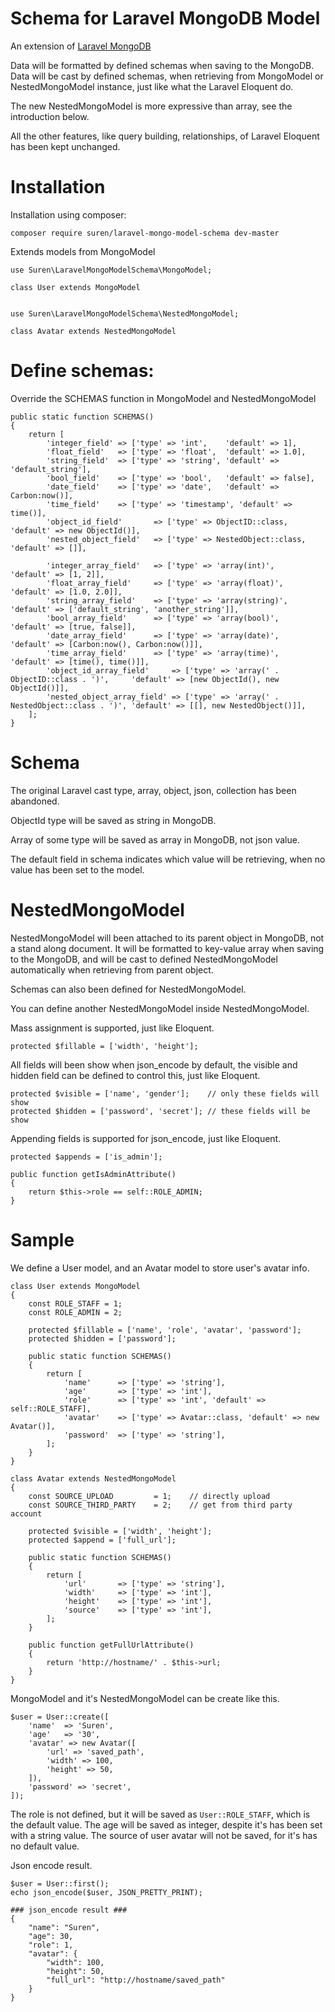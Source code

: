 Schema for Laravel MongoDB Model
================================

An extension of [Laravel MongoDB](https://github.com/jenssegers/laravel-mongodb)

Data will be formatted by defined schemas when saving to the MongoDB.
Data will be cast by defined schemas, when retrieving from MongoModel or NestedMongoModel instance, just like what the Laravel Eloquent do.

The new NestedMongoModel is more expressive than array, see the introduction below.

All the other features, like query building, relationships, of Laravel Eloquent has been kept unchanged.

Installation
============

Installation using composer:

```
composer require suren/laravel-mongo-model-schema dev-master
```

Extends models from MongoModel

```
use Suren\LaravelMongoModelSchema\MongoModel;

class User extends MongoModel


use Suren\LaravelMongoModelSchema\NestedMongoModel;

class Avatar extends NestedMongoModel
```

Define schemas:
===============

Override the SCHEMAS function in MongoModel and NestedMongoModel
```
public static function SCHEMAS()
{
    return [
        'integer_field' => ['type' => 'int',    'default' => 1],
        'float_field'   => ['type' => 'float',  'default' => 1.0],
        'string_field'  => ['type' => 'string', 'default' => 'default_string'],
        'bool_field'    => ['type' => 'bool',   'default' => false],
        'date_field'    => ['type' => 'date',   'default' => Carbon:now()],
        'time_field'    => ['type' => 'timestamp', 'default' => time()],
        'object_id_field'       => ['type' => ObjectID::class,      'default' => new ObjectId()],
        'nested_object_field'   => ['type' => NestedObject::class,  'default' => []],
        
        'integer_array_field'   => ['type' => 'array(int)',     'default' => [1, 2]],
        'float_array_field'     => ['type' => 'array(float)',   'default' => [1.0, 2.0]],
        'string_array_field'    => ['type' => 'array(string)',  'default' => ['default_string', 'another_string']],
        'bool_array_field'      => ['type' => 'array(bool)',    'default' => [true, false]],
        'date_array_field'      => ['type' => 'array(date)',    'default' => [Carbon:now(), Carbon:now()]],
        'time_array_field'      => ['type' => 'array(time)',    'default' => [time(), time()]],
        'object_id_array_field'     => ['type' => 'array(' . ObjectID::class . ')',     'default' => [new ObjectId(), new ObjectId()]],
        'nested_object_array_field' => ['type' => 'array(' . NestedObject::class . ')', 'default' => [[], new NestedObject()]],
    ];
}
```

Schema
======

The original Laravel cast type, array, object, json, collection has been abandoned.

ObjectId type will be saved as string in MongoDB.

Array of some type will be saved as array in MongoDB, not json value.

The default field in schema indicates which value will be retrieving, when no value has been set to the model.

NestedMongoModel
================

NestedMongoModel will been attached to its parent object in MongoDB, not a stand along document. It will be formatted to key-value array when saving to the MongoDB, and will be cast to defined NestedMongoModel automatically when retrieving from parent object.

Schemas can also been defined for NestedMongoModel.

You can define another NestedMongoModel inside NestedMongoModel.

Mass assignment is supported, just like Eloquent.
```
protected $fillable = ['width', 'height']; 
```

All fields will been show when json_encode by default, the visible and hidden field can be defined to control this, just like Eloquent.
```
protected $visible = ['name', 'gender'];    // only these fields will show
protected $hidden = ['password', 'secret']; // these fields will be show
```

Appending fields is supported for json_encode, just like Eloquent.
```
protected $appends = ['is_admin'];

public function getIsAdminAttribute()
{
    return $this->role == self::ROLE_ADMIN;
}
```

Sample
======

We define a User model, and an Avatar model to store user's avatar info.
```
class User extends MongoModel
{
    const ROLE_STAFF = 1;
    const ROLE_ADMIN = 2;
    
    protected $fillable = ['name', 'role', 'avatar', 'password'];
    protected $hidden = ['password'];
    
    public static function SCHEMAS()
    {
        return [
            'name'      => ['type' => 'string'],
            'age'       => ['type' => 'int'],
            'role'      => ['type' => 'int', 'default' => self::ROLE_STAFF],
            'avatar'    => ['type' => Avatar::class, 'default' => new Avatar()],
            'password'  => ['type' => 'string'],
        ];
    }
}

class Avatar extends NestedMongoModel
{
    const SOURCE_UPLOAD         = 1;    // directly upload
    const SOURCE_THIRD_PARTY    = 2;    // get from third party account
    
    protected $visible = ['width', 'height'];
    protected $append = ['full_url'];
    
    public static function SCHEMAS()
    {
        return [
            'url'       => ['type' => 'string'],
            'width'     => ['type' => 'int'],
            'height'    => ['type' => 'int'],
            'source'    => ['type' => 'int'],
        ];
    }
    
    public function getFullUrlAttribute()
    {
        return 'http://hostname/' . $this->url;
    }
}
```

MongoModel and it's NestedMongoModel can be create like this.
```
$user = User::create([
    'name'  => 'Suren',
    'age'   => '30',
    'avatar' => new Avatar([
        'url' => 'saved_path',
        'width' => 100,
        'height' => 50,
    ]),
    'password' => 'secret',
]);
```
The role is not defined, but it will be saved as `User::ROLE_STAFF`, which is the default value.
The age will be saved as integer, despite it's has been set with a string value.
The source of user avatar will not be saved, for it's has no default value.

Json encode result.
```
$user = User::first();
echo json_encode($user, JSON_PRETTY_PRINT);

### json_encode result ###
{
    "name": "Suren",
    "age": 30,
    "role": 1,
    "avatar": {
        "width": 100,
        "height": 50,
        "full_url": "http://hostname/saved_path" 
    }
}
```